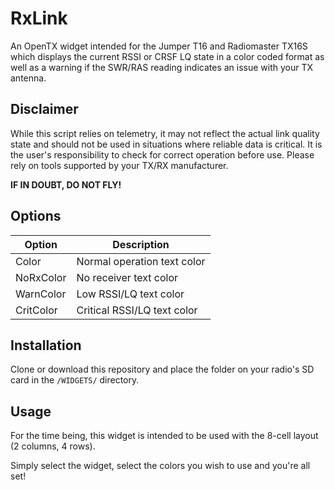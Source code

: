 # RxLink

An OpenTX widget intended for the Jumper T16 and Radiomaster TX16S which displays the current RSSI or CRSF LQ state in a color coded format as well as a warning if the SWR/RAS reading indicates an issue with your TX antenna.

## Disclaimer

While this script relies on telemetry, it may not reflect the actual link quality state and should not be used in situations where reliable data is critical. It is the user's responsibility to check for correct operation before use. Please rely on tools supported by your TX/RX manufacturer.

**IF IN DOUBT, DO NOT FLY!**

## Options

| Option    | Description                 |
| --------- | --------------------------- |
| Color     | Normal operation text color |
| NoRxColor | No receiver text color      |
| WarnColor | Low RSSI/LQ text color      |
| CritColor | Critical RSSI/LQ text color |

## Installation

Clone or download this repository and place the folder on your radio's SD card in the `/WIDGETS/` directory.

## Usage

For the time being, this widget is intended to be used with the 8-cell layout (2 columns, 4 rows).

Simply select the widget, select the colors you wish to use and you're all set!
